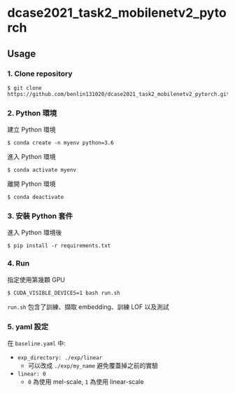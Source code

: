# dcase2021_task2_mobilenetv2_pytorch
## Usage

### 1. Clone repository
```
$ git clone https://github.com/benlin131020/dcase2021_task2_mobilenetv2_pytorch.git
```

### 2. Python 環境
建立 Python 環境
```
$ conda create -n myenv python=3.6
```

進入 Python 環境
```
$ conda activate myenv
```

離開 Python 環境
```
$ conda deactivate
```

### 3. 安裝 Python 套件
進入 Python 環境後
```
$ pip install -r requirements.txt
```

### 4. Run
指定使用第幾顆 GPU
```
$ CUDA_VISIBLE_DEVICES=1 bash run.sh
```
`run.sh` 包含了訓練、擷取 embedding、訓練 LOF 以及測試

### 5. yaml 設定
在 `baseline.yaml` 中:
- `exp_directory: ./exp/linear`
    - 可以改成 `./exp/my_name` 避免覆蓋掉之前的實驗
- `linear: 0`
    - `0` 為使用 mel-scale, `1` 為使用 linear-scale